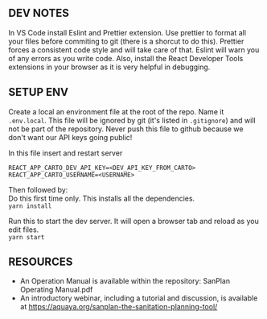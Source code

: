 ## DEV NOTES
In VS Code install Eslint and Prettier extension. Use prettier to format all your files before commiting to git (there is a shorcut to do this). Prettier forces a consistent code style and will take care of that. Eslint will warn you of any errors as you write code. Also, install the React Developer Tools extensions in your browser as it is very helpful in debugging.

## SETUP ENV
Create a local an environment file at the root of the repo. Name it `.env.local`. This file will be ignored by git (it's listed in `.gitignore`) and will not be part of the repository. Never push this file to github because we don't want our API keys going public!

In this file insert and restart server 
```
REACT_APP_CARTO_DEV_API_KEY=<DEV_API_KEY_FROM_CARTO>
REACT_APP_CARTO_USERNAME=<USERNAME>
```

Then followed by: \
Do this first time only. This installs all the dependencies. \
`yarn install`

Run this to start the dev server. It will open a browser tab and reload as you edit files. \
`yarn start`

## RESOURCES
 - An Operation Manual is available within the repository: SanPlan Operating Manual.pdf
 - An introductory webinar, including a tutorial and discussion, is available at https://aquaya.org/sanplan-the-sanitation-planning-tool/

